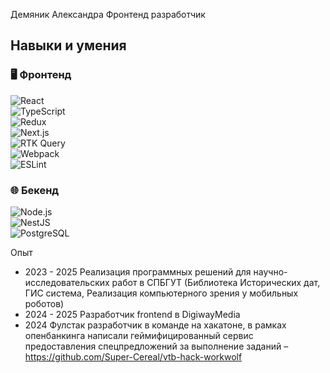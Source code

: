 Демяник Александра
Фронтенд разработчик

## Навыки и умения  

### 🖥️ Фронтенд  
![React](https://img.shields.io/badge/React-20232A?style=flat&logo=react&logoColor=61DAFB)  
![TypeScript](https://img.shields.io/badge/TypeScript-007ACC?style=flat&logo=typescript&logoColor=white)  
![Redux](https://img.shields.io/badge/Redux-764ABC?style=flat&logo=redux&logoColor=white)  
![Next.js](https://img.shields.io/badge/Next.js-000000?style=flat&logo=next.js&logoColor=white)  
![RTK Query](https://img.shields.io/badge/RTK%20Query-764ABC?style=flat&logo=redux&logoColor=white)  
![Webpack](https://img.shields.io/badge/Webpack-8DD6F9?style=flat&logo=webpack&logoColor=white)  
![ESLint](https://img.shields.io/badge/ESLint-4B32C3?style=flat&logo=eslint&logoColor=white)  

### 🌐 Бекенд  
![Node.js](https://img.shields.io/badge/Node.js-339933?style=flat&logo=node.js&logoColor=white)  
![NestJS](https://img.shields.io/badge/NestJS-E0234E?style=flat&logo=nestjs&logoColor=white)  
![PostgreSQL](https://img.shields.io/badge/PostgreSQL-316192?style=flat&logo=postgresql&logoColor=white)  


Опыт
- 2023 - 2025
Реализация программных решений для научно-исследовательских работ в СПБГУТ (Библиотека Исторических дат, ГИС система, Реализация компьютерного зрения у мобильных роботов)
- 2024 - 2025
Разработчик frontend в DigiwayMedia
- 2024
Фулстак разработчик в команде на хакатоне, в рамках опенбанкинга написали геймифицированный сервис предоставления спецпредложений за выполнение заданий – https://github.com/Super-Cereal/vtb-hack-workwolf


<!--
**AlexandraDDD/AlexandraDDD** is a ✨ _special_ ✨ repository because its `README.md` (this file) appears on your GitHub profile.

Here are some ideas to get you started:

- 🔭 I’m currently working on ...
- 🌱 I’m currently learning ...
- 👯 I’m looking to collaborate on ...
- 🤔 I’m looking for help with ...
- 💬 Ask me about ...
- 📫 How to reach me: ...
- 😄 Pronouns: ...
- ⚡ Fun fact: ...
-->
